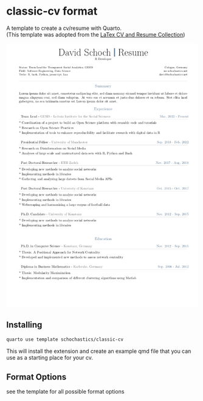 # classic-cv format

A template to create a cv/resume with Quarto.  
(This template was adopted from the [LaTex CV and Resume Collection](https://github.com/jankapunkt/latexcv))

![](classic-cv.png)

## Installing

```bash
quarto use template schochastics/classic-cv
```
This will install the extension and create an example qmd file that you can use as a starting place for your cv.

## Format Options

see the template for all possible format options
